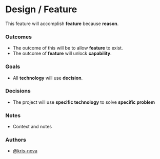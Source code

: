 # Design / Feature

This feature will accomplish **feature** because **reason**.

### Outcomes

 - The outcome of this will be to allow **feature** to exist.
 - The outcome of **feature** will unlock **capability**.

### Goals

 - All **technology** will use **decision**.


### Decisions

 - The project will use **specific technology** to solve **specific problem**

### Notes

 - Context and notes


### Authors

 - [@kris-nova](https://github.com/kris-nova)
